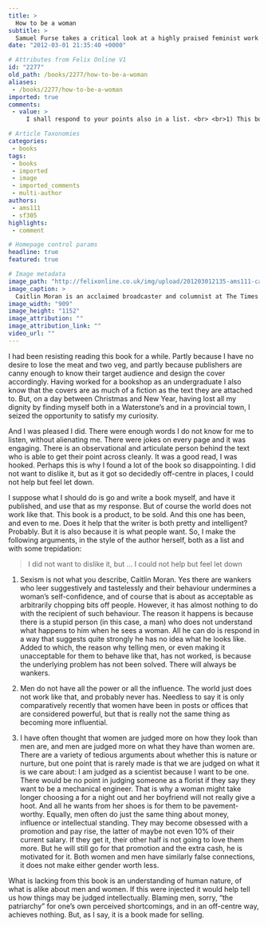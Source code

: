 ```yaml
---
title: >
  How to be a woman
subtitle: >
  Samuel Furse takes a critical look at a highly praised feminist work
date: "2012-03-01 21:35:40 +0000"

# Attributes from Felix Online V1
id: "2277"
old_path: /books/2277/how-to-be-a-woman
aliases:
 - /books/2277/how-to-be-a-woman
imported: true
comments:
 - value: >
     I shall respond to your points also in a list. <br> <br>1) This book is to Feminist literature what The DaVinci Code was to Thrillers. It's very easy to read, and it will probably get several people interested, but it's very near the trashy end of the spectrum. It can serve as nothing more than an extremely limited introduction to Feminism. <br> <br>2) "There will always be wankers." I am sure this is true, but I fail to see its relevance. How come racism and homophobia are so unacceptable in our society, and yet sexism is perfectly normal? Why is it so rare to see "wankers" hurling abuse at Black people, and yet so common to see them abuse women? If the problem is, as you claim, that these people are just idiots, then why are they so selective in their discrimination? <br> <br>3) "Men do not have all the power or all the influence. " No, but they have the vast majority of the power and influence. <br> <br>...,... <br> <br>4) Your suggestion that, in general, women care about how they look while men care about "money, influence or intell

# Article Taxonomies
categories:
 - books
tags:
 - books
 - imported
 - image
 - imported_comments
 - multi-author
authors:
 - ams111
 - sf305
highlights:
 - comment

# Homepage control params
headline: true
featured: true

# Image metadata
image_path: "http://felixonline.co.uk/img/upload/201203012135-ams111-caitlin_moran_5048.jpg"
image_caption: >
  Caitlin Moran is an acclaimed broadcaster and columnist at The Times
image_width: "909"
image_height: "1152"
image_attribution: ""
image_attribution_link: ""
video_url: ""
---
```


I had been resisting reading this book for a while. Partly because I have no desire to lose the meat and two veg, and partly because publishers are canny enough to know their target audience and design the cover accordingly. Having worked for a bookshop as an undergraduate I also know that the covers are as much of a fiction as the text they are attached to. But, on a day between Christmas and New Year, having lost all my dignity by finding myself both in a Waterstone’s and in a provincial town, I seized the opportunity to satisfy my curiosity.

And I was pleased I did. There were enough words I do not know for me to listen, without alienating me. There were jokes on every page and it was engaging. There is an observational and articulate person behind the text who is able to get their point across cleanly. It was a good read, I was hooked. Perhaps this is why I found a lot of the book so disappointing. I did not want to dislike it, but as it got so decidedly off-centre in places, I could not help but feel let down.

I suppose what I should do is go and write a book myself, and have it published, and use that as my response. But of course the world does not work like that. This book is a product, to be sold. And this one has been, and even to me. Does it help that the writer is both pretty and intelligent? Probably. But it is also because it is what people want. So, I make the following arguments, in the style of the author herself, both as a list and with some trepidation:
> I did not want to dislike it, but ... I could not help but feel let down
1) Sexism is not what you describe, Caitlin Moran. Yes there are wankers who leer suggestively and tastelessly and their behaviour undermines a woman’s self-confidence, and of course that is about as acceptable as arbitrarily chopping bits off people. However, it has almost nothing to do with the recipient of such behaviour. The reason it happens is because there is a stupid person (in this case, a man) who does not understand what happens to him when he sees a woman. All he can do is respond in a way that suggests quite strongly he has no idea what he looks like. Added to which, the reason why telling men, or even making it unacceptable for them to behave like that, has not worked, is because the underlying problem has not been solved. There will always be wankers.

2) Men do not have all the power or all the influence. The world just does not work like that, and probably never has. Needless to say it is only comparatively recently that women have been in posts or offices that are considered powerful, but that is really not the same thing as becoming more influential.

3) I have often thought that women are judged more on how they look than men are, and men are judged more on what they have than women are. There are a variety of tedious arguments about whether this is nature or nurture, but one point that is rarely made is that we are judged on what it is we care about: I am judged as a scientist because I want to be one. There would be no point in judging someone as a florist if they say they want to be a mechanical engineer. That is why a woman might take longer choosing a for a night out and her boyfriend will not really give a hoot. And all he wants from her shoes is for them to be pavement-worthy. Equally, men often do just the same thing about money, influence or intellectual standing. They may become obsessed with a promotion and pay rise, the latter of maybe not even 10% of their current salary. If they get it, their other half is not going to love them more. But he will still go for that promotion and the extra cash, he is motivated for it. Both women and men have similarly false connections, it does not make either gender worth less.

What is lacking from this book is an understanding of human nature, of what is alike about men and women. If this were injected it would help tell us how things may be judged intellectually. Blaming men, sorry, “the patriarchy” for one’s own perceived shortcomings, and in an off-centre way, achieves nothing. But, as I say, it is a book made for selling.
